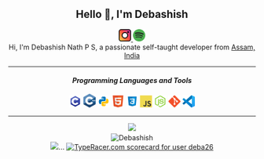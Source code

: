 <div align="center">
    <h2> Hello 👋, I'm Debashish </h2>
    <a href="https://www.instagram.com/_deba26">
    <img alt="Debashish Nath's Instagram" width="25px" src="https://raw.githubusercontent.com/debanath/debanath/master/assets/instagram.svg">
    </a>
    <a href="https://open.spotify.com/user/xchwnd325a3b5v3hg5ps7xv8k">
    <img alt="Debashish Nath's Spotify", width="25px" src="https://raw.githubusercontent.com/debanath/debanath/master/assets/spotify.svg">
    </a>
    <br>
    Hi, I'm Debashish Nath P S, a passionate self-taught developer from <a href="https://www.google.com/maps/search/?api=1&query=Assam,India">Assam, India</a>
    <hr>
    <h4> <i> Programming Languages and Tools </i> </h4>
    <code><img width="25px" src="https://raw.githubusercontent.com/debanath/debanath/master/assets/c.svg"></code>
    <code><img width="25px" src="https://raw.githubusercontent.com/debanath/debanath/master/assets/cpp.svg"></code>
    <code><img width="25px" src="https://raw.githubusercontent.com/debanath/debanath/master/assets/python.svg"></code>
    <code><img width="25px" src="https://raw.githubusercontent.com/debanath/debanath/master/assets/html.svg"></code>
    <code><img width="25px" src="https://raw.githubusercontent.com/debanath/debanath/master/assets/css.svg"></code>
    <code><img width="25px" src="https://raw.githubusercontent.com/debanath/debanath/master/assets/javascript.svg"></code>
    <code><img width="25px" src="https://raw.githubusercontent.com/debanath/debanath/master/assets/nodejs.svg"></code>
    <code><img width="25px" src="https://raw.githubusercontent.com/debanath/debanath/master/assets/git.svg"></code>
    <code><img width="25px" src="https://raw.githubusercontent.com/debanath/debanath/master/assets/visualstudiocode.svg"></code>
    <hr>
    <img src="https://github-readme-stats.vercel.app/api?username=debanath&show_icons=true&hide_border=true&theme=dark&count_private=true">
    <br>
    <img align="center" src="https://github-readme-streak-stats.herokuapp.com/?user=debanath&theme=dark" alt="Debashish" />
    <br>
    <img src="https://github-readme-stats.vercel.app/api/top-langs/?username=debanath&layout=compact&langs_count=8&theme=dark">...
    <a href="https://data.typeracer.com/pit/profile?user=deba26&ref=badge" target="_top"><img src="https://data.typeracer.com/misc/badge?user=deba26" border="0" alt="TypeRacer.com scorecard for user deba26"/></a>
    
</div>
